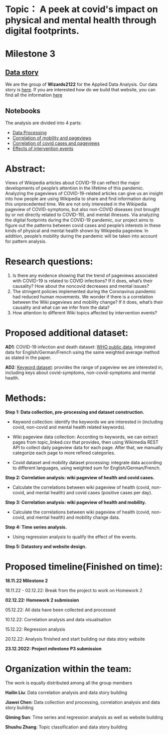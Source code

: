 # Topic： A peek at covid's impact on physical and mental health through digital footprints.

# Milestone 3

## [Data story](https://futureson.github.io/Covidpageviews/)
We are the group of **Wizards2122** for the Applied Data Analysis. Our data story is [here](https://futureson.github.io/Covidpageviews/). If you are interested how do we build that website, you can find all the information [here](https://github.com/futureson/Covidpageviews)

## Notebooks
The analysis are divided into 4 parts: 

- [Data Processing](https://github.com/epfl-ada/ada-2022-project-wizards2122/tree/main/notebooks/1.Data%20Processing)
- [Correlation of mobility and pageviews](https://github.com/epfl-ada/ada-2022-project-wizards2122/tree/main/notebooks/4.Effects%20of%20intervention%20events)
- [Correlation of covid cases and pageviews](https://github.com/epfl-ada/ada-2022-project-wizards2122/tree/main/notebooks/2.Correlation%20of%20covid%20cases%20and%20pageviews)
- [Effects of intervention events](https://github.com/epfl-ada/ada-2022-project-wizards2122/tree/main/notebooks/3.Correlation%20of%20moblity%20and%20pageviews)

# Abstract:
Views of Wikipedia articles about COVID-19 can reflect the major developments of people’s attention in the lifetime of this pandemic. Analyzing the pageviews of COVID-19-related articles can give us an insight into how people are using Wikipedia to share and find information during this unprecedented time. We are not only interested in the Wikipedia pageview of COVID-symptoms, but also non-COVID diseases (not brought by or not directly related to COVID-19), and mental illnesses. Via analyzing the digital footprints during the COVID-19 pandemic, our project aims to figure out the patterns between covid cases and people’s interests in these kinds of physical and mental health shown by Wikipedia pageview. In addition, people’s mobility during the pandemic will be taken into account for pattern analysis. 



# Research questions:
1. Is there any evidence showing that the trend of pageviews associated with COVID-19 is related to COVID infections? If it does, what’s their causality?  How about the noncovid decreases and mental issues?
2. The stringent policies implemented during the Coronavirus pandemic had reduced human movements. We wonder if there is a correlation between the Wiki pageviews and mobility change? If it does, what’s their causality and what can we infer from the data?
3. How attention to different Wiki topics affected by intervention events?


# Proposed additional dataset:
**AD1**: COVID-19 infection and death dataset: [WHO public data](https://covid19.who.int/data), integrated data for English/German/French using the same weighted average method as stated in the paper.

**AD2**: [Keyword dataset](https://github.com/epfl-ada/ada-2022-project-wizards2122/blob/main/data/key_words.csv): provides the range of pageview we are interested in, including keys about covid-symptoms, non-covid-symptoms and mental health.

# Methods:

**Step 1: Data collection, pre-processing and dataset construction.**

- Keyword collection: identify the keywords we are interested in (including covid, non-covid and mental health related keywords). 

- Wiki pageview data collection: According to keywords, we can extract pages from topic_linked.csv that provides, then using Wikimedia REST API to collect daily pageview data for each page. After that, we manually categorize each page to more refined categories.

- Covid dataset and mobility dataset processing: integrate data according to different languages, using weighted sum for English/German/French.

**Step 2: Correlation analysis: wiki pageview of health and covid cases.**

- Calculate the correlations between wiki pageview of health (covid, non-covid, and mental health) and covid cases (positive cases per day). 

**Step 3: Correlation analysis: wiki pageview of health and mobility.**

- Calculate the correlations between wiki pageview of health (covid, non-covid, and mental health) and mobility change data. 

**Step 4: Time series analysis.**

- Using regression analysis to qualify the effect of the events.

**Step 5: Datastory and website design.**


# Proposed timeline(Finished on time):

**18.11.22 Milestone 2**

18.11.22 - 02.12.22: Break from the project to work on Homework 2

**02.12.22: Homework 2 submission**

05.12.22: All data have been collected and processed

10.12.22: Correlation analysis and data visualisation 

15.12.22: Regression analysis

20.12.22: Analysis finished and start building our data story website

**23.12.2022: Project milestone P3 submission**

# Organization within the team:
The work is equally distributed among all the group members

**Hailin Liu**: Data correlation analysis and data story building

**Jiawei Chen**: Data collection and processing, correlation analysis and data story building  

**Qiming Sun**: Time series and regression analysis as well as website building

**Shushu Zhang**: Topic classification and data story building 



